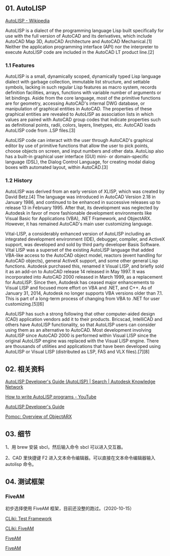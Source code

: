 ## 01. AutoLISP

[AutoLISP - Wikipedia](https://en.wikipedia.org/wiki/AutoLISP)

AutoLISP is a dialect of the programming language Lisp built specifically for use with the full version of AutoCAD and its derivatives, which include AutoCAD Map 3D, AutoCAD Architecture and AutoCAD Mechanical.[1] Neither the application programming interface (API) nor the interpreter to execute AutoLISP code are included in the AutoCAD LT product line.[2]

### 1.1 Features

AutoLISP is a small, dynamically scoped, dynamically typed Lisp language dialect with garbage collection, immutable list structure, and settable symbols, lacking in such regular Lisp features as macro system, records definition facilities, arrays, functions with variable number of arguments or let bindings. Aside from the core language, most of the primitive functions are for geometry, accessing AutoCAD's internal DWG database, or manipulation of graphical entities in AutoCAD. The properties of these graphical entities are revealed to AutoLISP as association lists in which values are paired with AutoCAD group codes that indicate properties such as definitional points, radii, colors, layers, linetypes, etc. AutoCAD loads AutoLISP code from .LSP files.[3]

AutoLISP code can interact with the user through AutoCAD's graphical editor by use of primitive functions that allow the user to pick points, choose objects on screen, and input numbers and other data. AutoLisp also has a built-in graphical user interface (GUI) mini- or domain-specific language (DSL), the Dialog Control Language, for creating modal dialog boxes with automated layout, within AutoCAD.[3]

### 1.2 History

AutoLISP was derived from an early version of XLISP, which was created by David Betz.[4] The language was introduced in AutoCAD Version 2.18 in January 1986, and continued to be enhanced in successive releases up to release 13 in February 1995. After that, its development was neglected by Autodesk in favor of more fashionable development environments like Visual Basic for Applications (VBA), .NET Framework, and ObjectARX. However, it has remained AutoCAD's main user customizing language.

Vital-LISP, a considerably enhanced version of AutoLISP including an integrated development environment (IDE), debugger, compiler, and ActiveX support, was developed and sold by third party developer Basis Software. Vital LISP was a superset of the existing AutoLISP language that added VBA-like access to the AutoCAD object model, reactors (event handling for AutoCAD objects), general ActiveX support, and some other general Lisp functions. Autodesk purchased this, renamed it Visual LISP, and briefly sold it as an add-on to AutoCAD release 14 released in May 1997. It was incorporated into AutoCAD 2000 released in March 1999, as a replacement for AutoLISP. Since then, Autodesk has ceased major enhancements to Visual LISP and focused more effort on VBA and .NET, and C++. As of January 31, 2014, Autodesk no longer supports VBA versions older than 7.1. This is part of a long-term process of changing from VBA to .NET for user customizing.[5][6]

AutoLISP has such a strong following that other computer-aided design (CAD) application vendors add it to their products. Bricscad, IntelliCAD and others have AutoLISP functionality, so that AutoLISP users can consider using them as an alternative to AutoCAD. Most development involving AutoLISP since AutoCAD 2000 is performed within Visual LISP since the original AutoLISP engine was replaced with the Visual LISP engine. There are thousands of utilities and applications that have been developed using AutoLISP or Visual LISP (distributed as LSP, FAS and VLX files).[7][8]

## 02. 相关资料

[AutoLISP Developer's Guide (AutoLISP) | Search | Autodesk Knowledge Network](https://knowledge.autodesk.com/search-result/caas/CloudHelp/cloudhelp/2018/ENU/AutoCAD-AutoLISP/files/GUID-265AADB3-FB89-4D34-AA9D-6ADF70FF7D4B-htm.html)

[How to write AutoLISP programs - YouTube](https://www.youtube.com/watch?v=bBep15gyTl0)

[AutoLISP Developer's Guide](http://entercad.ru/acad_alg.en/)

[Pomoc: Overview of ObjectARX](http://help.autodesk.com/view/OARX/2018/PLK/?guid=GUID-9B4F6629-8B7D-460B-802B-6D2C25966994)

## 03. 细节

1、用 brew 安装 sbcl，然后输入命令 sbcl 可以进入交互器。

2、CAD 里快捷键 F2 进入文本命令编辑器。可以直接在文本命令编辑器输入 autolisp 命令。

## 04. 测试框架

### FiveAM

初步选择使用 FiveAM 框架，目前还没整的跑过。（2020-10-15）

[CLiki: Test Framework](https://www.cliki.net/test%20framework)

[CLiki: FiveAM](https://www.cliki.net/FiveAM)

[FiveAM](https://common-lisp.net/project/fiveam/)

[FiveAM](https://common-lisp.net/project/fiveam/docs/index.html)